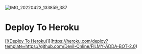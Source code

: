 ![IMG_20220423_133859_387](https://user-images.githubusercontent.com/104246263/164934521-4667e98e-ca18-417a-a661-eb0ba12b75c9.jpg)

</p>

# Deploy To Heroku 
[[!(Deploy To Heroku)]](https://www.herokucdn.com/deploy/button.svg)](https://heroku.com/deploy?template=https://github.com/Devil-Online/FILMY-ADDA-BOT-2.0)






















